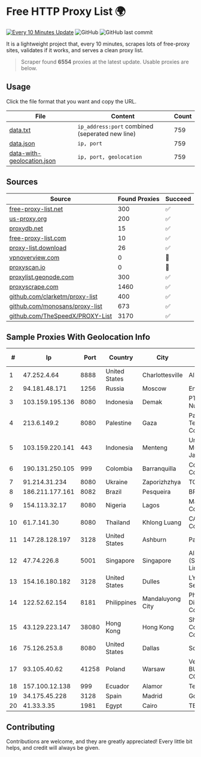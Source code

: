 
# Free HTTP Proxy List 🌍

[![Every 10 Minutes Update](https://github.com/mertguvencli/http-proxy-list/actions/workflows/main.yml/badge.svg?branch=main)](https://github.com/mertguvencli/http-proxy-list/actions/workflows/main.yml)
![GitHub](https://img.shields.io/github/license/mertguvencli/http-proxy-list)
![GitHub last commit](https://img.shields.io/github/last-commit/mertguvencli/http-proxy-list)

It is a lightweight project that, every 10 minutes, scrapes lots of free-proxy sites, validates if it works, and serves a clean proxy list.


> Scraper found **6554** proxies at the latest update. Usable proxies are below.

## Usage

Click the file format that you want and copy the URL.


|File|Content|Count|
|----|-------|-----|
|[data.txt](https://raw.githubusercontent.com/mertguvencli/http-proxy-list/main/proxy-list/data.txt)|`ip_address:port` combined (seperated new line)|759|
|[data.json](https://raw.githubusercontent.com/mertguvencli/http-proxy-list/main/proxy-list/data.json)|`ip, port`|759|
|[data-with-geolocation.json](https://raw.githubusercontent.com/mertguvencli/http-proxy-list/main/proxy-list/data-with-geolocation.json)|`ip, port, geolocation`|759|

## Sources

|Source|Found Proxies|Succeed|
|------|-------------|-------|
|[free-proxy-list.net](https://free-proxy-list.net)|300|✅|
|[us-proxy.org](https://www.us-proxy.org)|200|✅|
|[proxydb.net](http://proxydb.net)|15|✅|
|[free-proxy-list.com](https://free-proxy-list.com/?page=&port=&type%5B%5D=http&type%5B%5D=https&up_time=0&search=Search)|10|✅|
|[proxy-list.download](https://www.proxy-list.download/HTTP)|26|✅|
|[vpnoverview.com](https://vpnoverview.com/privacy/anonymous-browsing/free-proxy-servers)|0|🚫|
|[proxyscan.io](https://www.proxyscan.io)|0|🚫|
|[proxylist.geonode.com](https://proxylist.geonode.com/api/proxy-list?limit=300&page=1&sort_by=lastChecked&sort_type=desc&protocols=http,https)|300|✅|
|[proxyscrape.com](https://api.proxyscrape.com/v2/?request=displayproxies&protocol=http&timeout=10000&country=all&ssl=all&anonymity=all)|1460|✅|
|[github.com/clarketm/proxy-list](https://raw.githubusercontent.com/clarketm/proxy-list/master/proxy-list-raw.txt)|400|✅|
|[github.com/monosans/proxy-list](https://raw.githubusercontent.com/monosans/proxy-list/main/proxies/http.txt)|673|✅|
|[github.com/TheSpeedX/PROXY-List](https://raw.githubusercontent.com/TheSpeedX/PROXY-List/master/http.txt)|3170|✅|


## Sample Proxies With Geolocation Info

|#|Ip|Port|Country|City|Internet Service Provider|
|-|--|----|-------|----|-------------------------|
|1|47.252.4.64|8888|United States|Charlottesville|Alibaba.com LLC|
|2|94.181.48.171|1256|Russia|Moscow|Enforta-MSK|
|3|103.159.195.136|8080|Indonesia|Demak|PT Giga Digital Nusantara|
|4|213.6.149.2|8080|Palestine|Gaza|Palestine Telecommunications Company|
|5|103.159.220.141|443|Indonesia|Menteng|Universitas Muhammadiyah Jakarta|
|6|190.131.250.105|999|Colombia|Barranquilla|Columbus Networks Colombia|
|7|91.214.31.234|8080|Ukraine|Zaporizhzhya|TOV "Telza"|
|8|186.211.177.161|8082|Brazil|Pesqueira|BR Digital|
|9|154.113.32.17|8080|Nigeria|Lagos|Mainone Cable Company|
|10|61.7.141.30|8080|Thailand|Khlong Luang|CAT Telecom Public Company Limited|
|11|147.28.128.197|3128|United States|Ashburn|Packet Host, Inc.|
|12|47.74.226.8|5001|Singapore|Singapore|Alibaba Cloud (Singapore) Private Limited|
|13|154.16.180.182|3128|United States|Dulles|LYIT Internet Services|
|14|122.52.62.154|8181|Philippines|Mandaluyong City|Philippine Long Distance Telephone Co.|
|15|43.129.223.147|38080|Hong Kong|Hong Kong|Shenzhen Tencent Computer Systems Company Limited|
|16|75.126.253.8|8080|United States|Dallas|SoftLayer|
|17|93.105.40.62|41258|Poland|Warsaw|Vectra S.A. BUSINESS P2P CONNECTIONS|
|18|157.100.12.138|999|Ecuador|Alamor|Telconet S.A|
|19|34.175.45.228|3128|Spain|Madrid|Google LLC|
|20|41.33.3.35|1981|Egypt|Cairo|TE Data|



## Contributing

Contributions are welcome, and they are greatly appreciated! Every
little bit helps, and credit will always be given.

